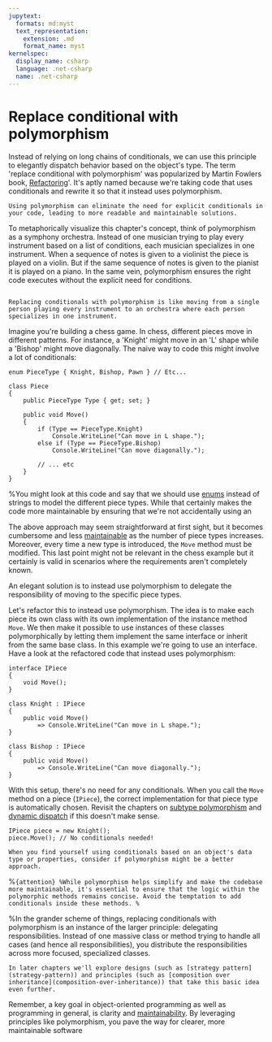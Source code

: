 ```yaml
---
jupytext:
  formats: md:myst
  text_representation:
    extension: .md
    format_name: myst
kernelspec:
  display_name: csharp
  language: .net-csharp
  name: .net-csharp
---
```


# Replace conditional with polymorphism

Instead of relying on long chains of conditionals, we can use this principle to elegantly dispatch behavior based on the object's type.
The term 'replace conditional with polymorphism' was popularized by Martin Fowlers book, [Refactoring](https://geni.us/DABBqp)'. It's aptly named because we're taking code that uses conditionals and rewrite it so that it instead uses polymorphism.

```{admonition} Key point
Using polymorphism can eliminate the need for explicit conditionals in your code, leading to more readable and maintainable solutions.
```

To metaphorically visualize this chapter's concept, think of polymorphism as a symphony orchestra. Instead of one musician trying to play every instrument based on a list of conditions, each musician specializes in one instrument. When a sequence of notes is given to a violinist the piece is played on a violin. But if the same sequence of notes is given to the pianist it is played on a piano. In the same vein, polymorphism ensures the right code executes without the explicit need for conditions.

```{figure} ../images/cover-replace-conditional-with-polymorphism.jpg

Replacing conditionals with polymorphism is like moving from a single person playing every instrument to an orchestra where each person specializes in one instrument.
```

Imagine you're building a chess game. In chess, different pieces move in different patterns. For instance, a 'Knight' might move in an 'L' shape while a 'Bishop' might move diagonally. The naive way to code this might involve a lot of conditionals:

```{code-cell}
enum PieceType { Knight, Bishop, Pawn } // Etc...
```

```{code-cell}
class Piece
{
    public PieceType Type { get; set; }

    public void Move()
    {
        if (Type == PieceType.Knight)
            Console.WriteLine("Can move in L shape.");
        else if (Type == PieceType.Bishop)
            Console.WriteLine("Can move diagonally.");

        // ... etc
    }
}
```

%You might look at this code and say that we should use [enums](enumeration-types) instead of strings to model the different piece types. While that certainly makes the code more maintainable by ensuring that we're not accidentally using an 

The above approach may seem straightforward at first sight, but it becomes cumbersome and less [maintainable](maintainability) as the number of piece types increases. Moreover, every time a new type is introduced, the `Move` method must be modified. This last point might not be relevant in the chess example but it certainly is valid in scenarios where the requirements aren't completely known.

An elegant solution is to instead use polymorphism to delegate the responsibility of moving to the specific piece types.

Let's refactor this to instead use polymorphism.
The idea is to make each piece its own class with its own implementation of the instance method `Move`.
We then make it possible to use instances of these classes polymorphically by letting them implement the same interface or inherit from the same base class. In this example we're going to use an interface.
Have a look at the refactored code that instead uses polymorphism:

```{code-cell}
interface IPiece
{
    void Move();
}
```

```{code-cell}
class Knight : IPiece
{
    public void Move()
        => Console.WriteLine("Can move in L shape.");
}
```

```{code-cell}
class Bishop : IPiece
{
    public void Move()
        => Console.WriteLine("Can move diagonally.");
}
```

With this setup, there's no need for any conditionals. When you call the `Move` method on a piece (`IPiece`), the correct implementation for that piece type is automatically chosen.
Revisit the chapters on [subtype polymorphism](subtype-polymorphism) and [dynamic dispatch](dynamic-dispatch) if this doesn't make sense.

```{code-cell}
IPiece piece = new Knight();
piece.Move(); // No conditionals needed!
```

```{tip}
When you find yourself using conditionals based on an object's data type or properties, consider if polymorphism might be a better approach.
```

%``{attention}
%While polymorphism helps simplify and make the codebase more maintainable, it's essential to ensure that the logic within the polymorphic methods remains concise. Avoid the temptation to add conditionals inside these methods.
%``

%In the grander scheme of things, replacing conditionals with polymorphism is an instance of the larger principle: delegating responsibilities. Instead of one massive class or method trying to handle all cases (and hence all responsibilities), you distribute the responsibilities across more focused, specialized classes.

```{seealso}
In later chapters we'll explore designs (such as [strategy pattern](strategy-pattern)) and principles (such as [composition over inheritance](composition-over-inheritance)) that take this basic idea even further.
```

Remember, a key goal in object-oriented programming as well as programming in general, is clarity and [maintainability](maintainability).
By leveraging principles like polymorphism, you pave the way for clearer, more maintainable software

